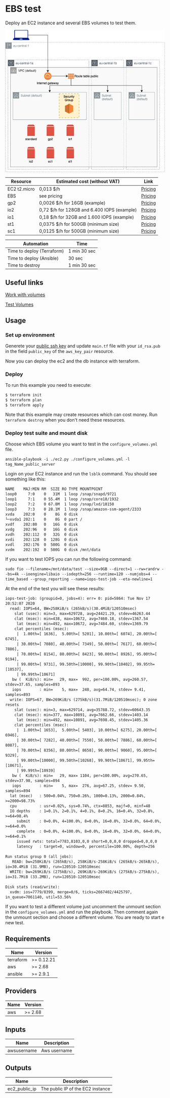 # EBS test

Deploy an EC2 instance and several EBS volumes to test them.

![appview](./images/EBSarchitecture.png)

| Resource | Estimated cost (without VAT) | Link |
|------|---------|---------|
| EC2 t2.micro | 0,013 $/h | [Pricing](https://aws.amazon.com/ec2/pricing/on-demand/) |
| EBS | see pricing | [Pricing](https://aws.amazon.com/ebs/pricing/) |
| gp2 | 0,0026 $/h for 16GB (example) | [Pricing](https://aws.amazon.com/ebs/pricing/) |
| io2 | 0,72 $/h for 128GB and 6.400 IOPS (example) | [Pricing](https://aws.amazon.com/ebs/pricing/) |
| io1 | 0,18 $/h for 32GB and 1.600 IOPS (example) | [Pricing](https://aws.amazon.com/ebs/pricing/) |
| st1 | 0,0375 $/h for 500GB (minimum size) | [Pricing](https://aws.amazon.com/ebs/pricing/) |
| sc1 | 0,0125 $/h for 500GB (minimum size) | [Pricing](https://aws.amazon.com/ebs/pricing/) |

| Automation | Time |
|------|---------|
| Time to deploy (Terraform) | 1 min 30 sec |
| Time to deploy (Ansible) | 30 sec |
| Time to destroy | 1 min 30 sec |

## Useful links

[Work with volumes](https://docs.aws.amazon.com/AWSEC2/latest/UserGuide/ebs-using-volumes.html)

[Test Volumes](https://docs.cloud.oracle.com/en-us/iaas/Content/Block/References/samplefiocommandslinux.htm)

## Usage

### Set up environment

Generete your [public ssh key](https://www.ssh.com/ssh/keygen/) and update `main.tf` file with your `id_rsa.pub` in the field `public_key` of the `aws_key_pair` resource.

Now you can deploy the ec2 and the db instance with terraform.

### Deploy

To run this example you need to execute:

```
$ terraform init
$ terraform plan
$ terraform apply
```

Note that this example may create resources which can cost money. Run `terraform destroy` when you don't need these resources.

### Deploy test suite and mount disk

Choose which EBS volume you want to test in the `configure_volumes.yml` file.

```
ansible-playbook -i ./ec2.py ./configure_volumes.yml -l tag_Name_public_server
```

Login on your EC2 instance and run the `lsblk` command. You should see something like this:

```
NAME    MAJ:MIN RM  SIZE RO TYPE MOUNTPOINT
loop0     7:0    0   31M  1 loop /snap/snapd/9721
loop1     7:1    0 55.4M  1 loop /snap/core18/1932
loop2     7:2    0 67.8M  1 loop /snap/lxd/18150
loop3     7:3    0 28.1M  1 loop /snap/amazon-ssm-agent/2333
xvda    202:0    0    8G  0 disk
└─xvda1 202:1    0    8G  0 part /
xvdf    202:80   0   16G  0 disk
xvdg    202:96   0   16G  0 disk
xvdh    202:112  0   32G  0 disk
xvdi    202:128  0  128G  0 disk
xvdl    202:176  0  500G  0 disk
xvdm    202:192  0  500G  0 disk /mnt/data
```

If you want to test IOPS you can run the following command:
```
sudo fio --filename=/mnt/data/test --size=9GB --direct=1 --rw=randrw --bs=4k --ioengine=libaio --iodepth=256 --runtime=120 --numjobs=4 --time_based --group_reporting --name=iops-test-job --eta-newline=1
```
At the end of the test you will see these results:
```
iops-test-job: (groupid=0, jobs=4): err= 0: pid=5864: Tue Nov 17 20:52:07 2020
  read: IOPS=64, BW=258KiB/s (265kB/s)(30.4MiB/120510msec)
    slat (usec): min=3, max=629728, avg=24421.29, stdev=46263.44
    clat (msec): min=438, max=10672, avg=7460.18, stdev=1367.54
     lat (msec): min=492, max=10672, avg=7484.60, stdev=1369.79
    clat percentiles (msec):
     |  1.00th=[ 1636],  5.00th=[ 5201], 10.00th=[ 6074], 20.00th=[ 6745],
     | 30.00th=[ 7080], 40.00th=[ 7349], 50.00th=[ 7617], 60.00th=[ 7886],
     | 70.00th=[ 8154], 80.00th=[ 8423], 90.00th=[ 8926], 95.00th=[ 9194],
     | 99.00th=[ 9731], 99.50th=[10000], 99.90th=[10402], 99.95th=[10537],
     | 99.99th=[10671]
   bw (  KiB/s): min=   29, max=  992, per=100.00%, avg=260.57, stdev=37.65, samples=893
   iops        : min=    5, max=  248, avg=64.74, stdev= 9.41, samples=893
  write: IOPS=67, BW=269KiB/s (275kB/s)(31.7MiB/120510msec); 0 zone resets
    slat (usec): min=3, max=629714, avg=35788.72, stdev=60643.35
    clat (msec): min=377, max=10891, avg=7662.66, stdev=1403.14
     lat (msec): min=492, max=10891, avg=7698.45, stdev=1405.36
    clat percentiles (msec):
     |  1.00th=[ 1653],  5.00th=[ 5403], 10.00th=[ 6275], 20.00th=[ 6946],
     | 30.00th=[ 7282], 40.00th=[ 7550], 50.00th=[ 7886], 60.00th=[ 8087],
     | 70.00th=[ 8356], 80.00th=[ 8658], 90.00th=[ 9060], 95.00th=[ 9329],
     | 99.00th=[10000], 99.50th=[10268], 99.90th=[10671], 99.95th=[10671],
     | 99.99th=[10939]
   bw (  KiB/s): min=   29, max= 1104, per=100.00%, avg=270.65, stdev=37.98, samples=894
   iops        : min=    5, max=  276, avg=67.25, stdev= 9.50, samples=894
  lat (msec)   : 500=0.04%, 750=0.26%, 1000=0.13%, 2000=0.84%, >=2000=98.73%
  cpu          : usr=0.02%, sys=0.74%, ctx=8853, majf=0, minf=48
  IO depths    : 1=0.1%, 2=0.1%, 4=0.1%, 8=0.2%, 16=0.4%, 32=0.8%, >=64=98.4%
     submit    : 0=0.0%, 4=100.0%, 8=0.0%, 16=0.0%, 32=0.0%, 64=0.0%, >=64=0.0%
     complete  : 0=0.0%, 4=100.0%, 8=0.0%, 16=0.0%, 32=0.0%, 64=0.0%, >=64=0.1%
     issued rwts: total=7783,8103,0,0 short=0,0,0,0 dropped=0,0,0,0
     latency   : target=0, window=0, percentile=100.00%, depth=256

Run status group 0 (all jobs):
   READ: bw=258KiB/s (265kB/s), 258KiB/s-258KiB/s (265kB/s-265kB/s), io=30.4MiB (31.9MB), run=120510-120510msec
  WRITE: bw=269KiB/s (275kB/s), 269KiB/s-269KiB/s (275kB/s-275kB/s), io=31.7MiB (33.2MB), run=120510-120510msec

Disk stats (read/write):
  xvdm: ios=7779/8399, merge=0/6, ticks=2667402/4425797, in_queue=7061140, util=53.56%
```
If you want to test a different volume just uncomment the unmount section in the `configure_volumes.yml` and run the playbook. Then comment again the unmount section and choose a different volume. You are ready to start e new test.

## Requirements

| Name | Version |
|------|---------|
| terraform | >= 0.12.21 |
| aws | >= 2.68 |
| ansible | >= 2.9.1 |

## Providers

| Name | Version |
|------|---------|
| aws | >= 2.68 |

## Inputs

| Name | Description |
|------|---------|
| awsusername | Aws username |

## Outputs

| Name | Description |
|------|-------------|
| ec2_public_ip | The public IP of the EC2 instance |
